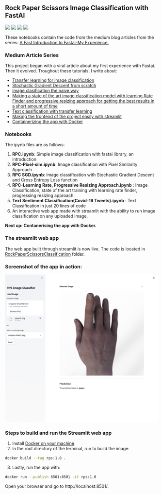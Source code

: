 ## Rock Paper Scissors Image Classification with FastAI
![](https://img.shields.io/badge/Powered%20by-Python%203.9.1-red?style=for-the-badge)
![](https://img.shields.io/badge/Built%20with-Fastai-brightgreen?style=for-the-badge) ![](https://img.shields.io/badge/-streamlit-orange?style=for-the-badge) ![](https://img.shields.io/badge/-Docker-blue?style=for-the-badge)

These notebooks contain the code from the medium blog articles from the series: [A Fast Introduction to Fastai-My Experience.](https://towardsdatascience.com/a-fast-introduction-to-fastai-my-experience-b18d4457f6a5?source=your_stories_page-------------------------------------)

### Medium Article Series
This project began with a viral article about my first experience with Fastai. Then it evolved. Troughout these tutorials, I write about:
- [Transfer learning for image classification](https://towardsdatascience.com/a-fast-introduction-to-fastai-my-experience-b18d4457f6a5?source=your_stories_page-------------------------------------)
- [Stochastic Gradient Descent from scratch](https://towardsdatascience.com/fastai-multi-class-classification-with-stochastic-gradient-descent-from-scratch-8410fe3fea22?source=your_stories_page-------------------------------------)
- [Image clasification the naive way](https://towardsdatascience.com/fastai-exploring-the-training-process-the-pixel-similarity-approach-74bbdb844509?source=your_stories_page-------------------------------------)
- [Making a state of the art image classification model with learning Rate Finder and progressive resizing approach for getting the best results in a short amount of time](https://towardsdatascience.com/how-to-make-a-state-of-the-art-model-with-fastai-bd11e168b214?source=your_stories_page-------------------------------------)
- [Text classification with transfer learning](https://towardsdatascience.com/text-classification-in-just-20-lines-of-code-8baf9c2a0a53?source=your_stories_page-------------------------------------)
- [Making the frontend of the project easily with streamlit](https://towardsdatascience.com/a-guide-to-streamlit-frontend-for-data-science-made-simpler-c6dda54e3183?source=your_stories_page-------------------------------------)
- [Containerizing the app with Docker](https://pub.towardsai.net/how-to-dockerize-your-data-science-project-a-quick-guide-b6fa2d6a8ba1?source=your_stories_page-------------------------------------)


### Notebooks
The ipynb files are as follows: 
1. **RPC.ipynb**: Simple image classification with fastai library, an introduction
2. **RPC-Pixel-sim.ipynb**: Image classification with Pixel Similarity Approach
3. **RPC SGD.ipynb**: Image classification with Stochastic Gradient Descent and Cross Entropy Loss function
4. **RPC-Learning Rate, Progressive Resizing Approach.ipynb** : Image Classification, state of the art training with learning rate finder, progressing resizing approach.
5. **Text Sentiment Classification(Covid-19 Tweets).ipynb** : Text Classification in just 20 lines of code
6. An interactive web app made with streamlit with the ability to run image classification on any uploaded image. 


**Next up: Contanerising the app with Docker.**


### The streamlit web app
The web app built through streamlit is now live. The code is located in [RockPaperScissorsClassification](https://github.com/yashprakash13/RockPaperScissorsFastAI/tree/main/RockPaperScissorsClassification) folder. 

### Screenshot of the app in action:
![](https://github.com/yashprakash13/RockPaperScissorsFastAI/blob/main/screenshots/Screenshot%202021-02-16%20at%2011.24.57%20AM.png)

### Steps to build and run the Streamlit web app
1. Install [Docker on your machine](https://docker.com).
2. In the root directory of the terminal, run to build the image:
```bash
docker build --tag rps:1.0 .
```
3. Lastly, run the app with: 
```bash
docker run --publish 8501:8501 -it rps:1.0
```
Open your browser and go to http://localhost:8501/.



